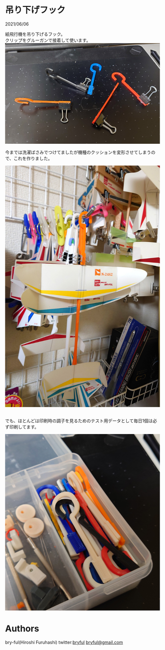 # 吊り下げフック

2021/06/06<br>

紙飛行機を吊り下げるフック。<br>
クリップをグルーガンで接着して使います。<br>
![吊り下げフック4_001.JPG](吊り下げフック4_001.JPG)<br>

今までは洗濯ばさみでつけてましたが機種のクッションを変形させてしまうので、これを作りました。

![吊り下げフック4_002.JPG](吊り下げフック4_002.JPG)


<br>
でも、ほとんどは印刷時の調子を見るためのテスト用データとして毎日1個は必ず印刷してます。<br>

![吊り下げフック4_003.JPG](吊り下げフック4_003.JPG)




# Authors

bry-ful(Hiroshi Furuhashi)
twitter:[bryful](https://twitter.com/bryful)
bryful@gmail.com


